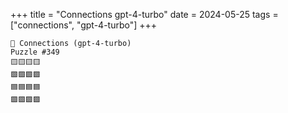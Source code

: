 +++
title = "Connections gpt-4-turbo"
date = 2024-05-25
tags = ["connections", "gpt-4-turbo"]
+++

```text
🤖 Connections (gpt-4-turbo) 
Puzzle #349
🟨🟨🟨🟨
🟩🟩🟩🟩
🟦🟦🟦🟦
🟪🟪🟪🟪
```
